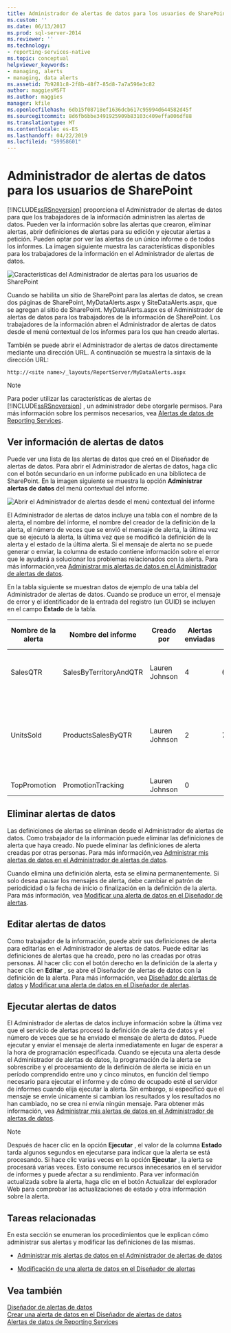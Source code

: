 ```yaml
---
title: Administrador de alertas de datos para los usuarios de SharePoint | Microsoft Docs
ms.custom: ''
ms.date: 06/13/2017
ms.prod: sql-server-2014
ms.reviewer: ''
ms.technology:
- reporting-services-native
ms.topic: conceptual
helpviewer_keywords:
- managing, alerts
- managing, data alerts
ms.assetid: 7b9281c8-2f8b-48f7-85d8-7a7a596e3c82
author: maggiesMSFT
ms.author: maggies
manager: kfile
ms.openlocfilehash: 6db15f08718ef1636dcb617c95994d644582d45f
ms.sourcegitcommit: 8d6fb6bbe3491925909b83103c409effa006df88
ms.translationtype: MT
ms.contentlocale: es-ES
ms.lasthandoff: 04/22/2019
ms.locfileid: "59958601"
---
```

# <a name="data-alert-manager-for-sharepoint-users"></a>Administrador de alertas de datos para los usuarios de SharePoint
  [!INCLUDE[ssRSnoversion](../includes/ssrsnoversion-md.md)] proporciona el Administrador de alertas de datos para que los trabajadores de la información administren las alertas de datos. Pueden ver la información sobre las alertas que crearon, eliminar alertas, abrir definiciones de alertas para su edición y ejecutar alertas a petición. Pueden optar por ver las alertas de un único informe o de todos los informes. La imagen siguiente muestra las características disponibles para los trabajadores de la información en el Administrador de alertas de datos.  
  
 ![Características del Administrador de alertas para los usuarios de SharePoint](media/rs-alertmanageriw.gif "Características del Administrador de alertas para los usuarios de SharePoint")  
  
 Cuando se habilita un sitio de SharePoint para las alertas de datos, se crean dos páginas de SharePoint, MyDataAlerts.aspx y SiteDataAlerts.aspx, que se agregan al sitio de SharePoint. MyDataAlerts.aspx es el Administrador de alertas de datos para los trabajadores de la información de SharePoint. Los trabajadores de la información abren el Administrador de alertas de datos desde el menú contextual de los informes para los que han creado alertas.  
  
 También se puede abrir el Administrador de alertas de datos directamente mediante una dirección URL. A continuación se muestra la sintaxis de la dirección URL:  
  
 `http://<site name>/_layouts/ReportServer/MyDataAlerts.aspx`  
  
> [!NOTE]  
>  Para poder utilizar las características de alertas de [!INCLUDE[ssRSnoversion](../includes/ssrsnoversion-md.md)] , un administrador debe otorgarle permisos. Para más información sobre los permisos necesarios, vea [Alertas de datos de Reporting Services](../ssms/agent/alerts.md).  
  
##  <a name="ViewingAlerts"></a> Ver información de alertas de datos  
 Puede ver una lista de las alertas de datos que creó en el Diseñador de alertas de datos. Para abrir el Administrador de alertas de datos, haga clic con el botón secundario en un informe publicado en una biblioteca de SharePoint. En la imagen siguiente se muestra la opción **Administrar alertas de datos** del menú contextual del informe.  
  
 ![Abrir el Administrador de alertas desde el menú contextual del informe](media/rs-openalertmanager.gif "Abrir el Administrador de alertas desde el menú contextual del informe")  
  
 El Administrador de alertas de datos incluye una tabla con el nombre de la alerta, el nombre del informe, el nombre del creador de la definición de la alerta, el número de veces que se envió el mensaje de alerta, la última vez que se ejecutó la alerta, la última vez que se modificó la definición de la alerta y el estado de la última alerta. Si el mensaje de alerta no se puede generar o enviar, la columna de estado contiene información sobre el error que le ayudará a solucionar los problemas relacionados con la alerta. Para más información,vea [Administrar mis alertas de datos en el Administrador de alertas de datos](manage-my-data-alerts-in-data-alert-manager.md).  
  
 En la tabla siguiente se muestran datos de ejemplo de una tabla del Administrador de alertas de datos. Cuando se produce un error, el mensaje de error y el identificador de la entrada del registro (un GUID) se incluyen en el campo **Estado** de la tabla.  
  
|Nombre de la alerta|Nombre del informe|Creado por|Alertas enviadas|Última ejecución|Modificado por última vez|Estado|  
|----------------|-----------------|----------------|-----------------|--------------|-------------------|------------|  
|SalesQTR|SalesByTerritoryAndQTR|Lauren Johnson|4|6/12/2011|6/1/2011|La última alerta se ejecutó correctamente y se envió.|  
|UnitsSold|ProductsSalesByQTR|Lauren Johnson|2|7/1/2011|6/28/2011|La última alerta se ejecutó correctamente, pero los datos no se modificaron y no se envió la alerta.|  
|TopPromotion|PromotionTracking|Lauren Johnson|0||5/23/2011|Alerta creada.|  
  
  
##  <a name="DeleteAlerts"></a> Eliminar alertas de datos  
 Las definiciones de alertas se eliminan desde el Administrador de alertas de datos. Como trabajador de la información puede eliminar las definiciones de alerta que haya creado. No puede eliminar las definiciones de alerta creadas por otras personas. Para más información,vea [Administrar mis alertas de datos en el Administrador de alertas de datos](manage-my-data-alerts-in-data-alert-manager.md).  
  
 Cuando elimina una definición alerta, esta se elimina permanentemente. Si solo desea pausar los mensajes de alerta, debe cambiar el patrón de periodicidad o la fecha de inicio o finalización en la definición de la alerta. Para más información, vea [Modificar una alerta de datos en el Diseñador de alertas](edit-a-data-alert-in-alert-designer.md).  
  
  
  
##  <a name="EditAlerts"></a> Editar alertas de datos  
 Como trabajador de la información, puede abrir sus definiciones de alerta para editarlas en el Administrador de alertas de datos. Puede editar las definiciones de alertas que ha creado, pero no las creadas por otras personas. Al hacer clic con el botón derecho en la definición de la alerta y hacer clic en **Editar** , se abre el Diseñador de alertas de datos con la definición de la alerta. Para más información, vea [Diseñador de alertas de datos](../../2014/reporting-services/data-alert-designer.md) y [Modificar una alerta de datos en el Diseñador de alertas](edit-a-data-alert-in-alert-designer.md).  
  
  
  
##  <a name="RunAlerts"></a> Ejecutar alertas de datos  
 El Administrador de alertas de datos incluye información sobre la última vez que el servicio de alertas procesó la definición de alerta de datos y el número de veces que se ha enviado el mensaje de alerta de datos. Puede ejecutar y enviar el mensaje de alerta inmediatamente en lugar de esperar a la hora de programación especificada. Cuando se ejecuta una alerta desde el Administrador de alertas de datos, la programación de la alerta se sobrescribe y el procesamiento de la definición de alerta se inicia en un período comprendido entre uno y cinco minutos, en función del tiempo necesario para ejecutar el informe y de cómo de ocupado esté el servidor de informes cuando elija ejecutar la alerta. Sin embargo, si especificó que el mensaje se envíe únicamente si cambian los resultados y los resultados no han cambiado, no se crea ni envía ningún mensaje. Para obtener más información, vea [Administrar mis alertas de datos en el Administrador de alertas de datos](manage-my-data-alerts-in-data-alert-manager.md).  
  
> [!NOTE]  
>  Después de hacer clic en la opción **Ejecutar**  , el valor de la columna **Estado** tarda algunos segundos en ejecutarse para indicar que la alerta se está procesando. Si hace clic varias veces en la opción **Ejecutar**  , la alerta se procesará varias veces. Esto consume recursos innecesarios en el servidor de informes y puede afectar a su rendimiento. Para ver información actualizada sobre la alerta, haga clic en el botón Actualizar del explorador Web para comprobar las actualizaciones de estado y otra información sobre la alerta.  
  
  
  
##  <a name="HowTo"></a> Tareas relacionadas  
 En esta sección se enumeran los procedimientos que le explican cómo administrar sus alertas y modificar las definiciones de las mismas.  
  
-   [Administrar mis alertas de datos en el Administrador de alertas de datos](manage-my-data-alerts-in-data-alert-manager.md)  
  
-   [Modificación de una alerta de datos en el Diseñador de alertas](edit-a-data-alert-in-alert-designer.md)  
  
  
  
## <a name="see-also"></a>Vea también  
 [Diseñador de alertas de datos](../../2014/reporting-services/data-alert-designer.md)   
 [Crear una alerta de datos en el Diseñador de alertas de datos](create-a-data-alert-in-data-alert-designer.md)   
 [Alertas de datos de Reporting Services](../ssms/agent/alerts.md)  
  
  
